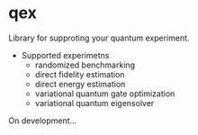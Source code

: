 # qex

Library for supproting your quantum experiment.

- Supported experimetns
  - randomized benchmarking
  - direct fidelity estimation
  - direct energy estimation
  - variational quantum gate optimization
  - variational quantum eigensolver

On development...
